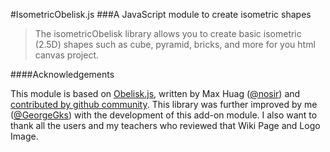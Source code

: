 #IsometricObelisk.js
###A JavaScript module to create isometric shapes

> The isometricObelisk library allows you to create basic isometric
> (2.5D) shapes such as cube, pyramid, bricks, and more for you html
> canvas project.

####Acknowledgements

This module is based on [Obelisk.js](https://github.com/nosir/obelisk.js),  written by Max Huag ([@nosir](https://github.com/nosir/)) and [contributed by github community](https://github.com/nosir/obelisk.js/graphs/contributors). This library was further improved by me ([@GeorgeGks](https://github.com/GeorgeGks)) with the development of this add-on module. I also want to thank all the users and my teachers who reviewed that Wiki Page and Logo Image.

